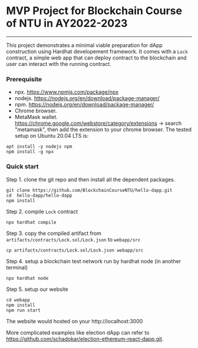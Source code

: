 # MVP Project for Blockchain Course of NTU in AY2022-2023
---
This project demonstrates a minimal viable preparation for dApp construction using Hardhat developement framework.
It comes with a `Lock` contract, a simple web app that can deploy contract to the blockchain and user can interact with the running contract.

### Prerequisite
* npx. https://www.npmjs.com/package/npx
* nodejs. https://nodejs.org/en/download/package-manager/
* npm.  https://nodejs.org/en/download/package-manager/
* Chrome browser.
* MetaMask wallet. https://chrome.google.com/webstore/category/extensions -> search "metamask", then add the extension to your chrome browser.
The tested setup on Ubuntu 20.04 LTS is:
```
apt install -y nodejs npm 
npm install -g npx
```

### Quick start

Step 1. clone the git repo and then install all the dependent packages.
```
git clone https://github.com/BlockchainCourseNTU/hello-dapp.git
cd  hello-dapp/hello-dapp
npm install
```

Step 2. compile `Lock` contract
```
npx hardhat compile
```

Step 3. copy the compiled artifact from `artifacts/contracts/Lock.sol/Lock.json` to `webapp/src`
```
cp artifacts/contracts/Lock.sol/Lock.json webapp/src
```

Step 4. setup a blockchain test network run by hardhat node (in another terminal)
```
npx hardhat node
```

Step 5. setup our website
```
cd webapp 
npm install
npm run start
```
The website would hosted on your http://localhost:3000


More complicated examples like election dApp can refer to https://github.com/schadokar/election-ethereum-react-dapp.git.


<!-- 
Try running some of the following tasks:

```shell
npx hardhat help
npx hardhat test
GAS_REPORT=true npx hardhat test
npx hardhat node
npx hardhat run scripts/deploy.ts
``` -->
